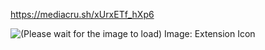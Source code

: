 https://mediacru.sh/xUrxETf_hXp6

![(Please wait for the image to load) Image: Extension Icon](https://mediacru.sh/xUrxETf_hXp6.png)